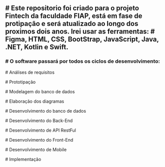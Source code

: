 <h2># Este repositorio foi criado para o projeto Fintech da faculdade FIAP, está em fase de protipação e será atualizado ao longo dos proximos dois anos. Irei usar as ferramentas: # Figma, HTML, CSS, BootStrap, JavaScript, Java, .NET, Kotlin e Swift.</h2>

<h3># O software passará por todos os ciclos de desenvolvimento:</h3>
<p># Análises de requisitos</p>
<p># Prototipação</p>
<p># Modelagem do banco de dados</p>
<p># Elaboração dos diagramas</p>
<p># Desenvolvimento do banco de dados</p>
<p># Desenvolvimento do Back-End</p>
<p># Desenvolvimento de API RestFul</p>
<p># Desenvolvimento do Front-End</p>
<p># Desenvolvimento de Mobile</p>
<p># Implementação</p>
